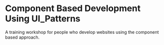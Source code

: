 # Component Based Development Using UI_Patterns
A training workshop for people who develop websites using the component based approach.
